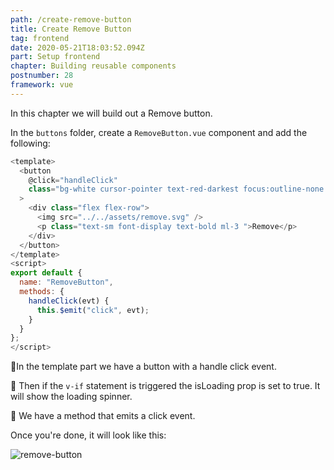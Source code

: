 ```yaml
---
path: /create-remove-button
title: Create Remove Button
tag: frontend
date: 2020-05-21T18:03:52.094Z
part: Setup frontend
chapter: Building reusable components
postnumber: 28
framework: vue
---
```


In this chapter we will build out a Remove button.

In the `buttons` folder, create a `RemoveButton.vue` component and add the following:

```javascript
<template>
  <button
    @click="handleClick"
    class="bg-white cursor-pointer text-red-darkest focus:outline-none font-display  px-16 py-2 cursor:pointer"
  >
    <div class="flex flex-row">
      <img src="../../assets/remove.svg" />
      <p class="text-sm font-display text-bold ml-3 ">Remove</p>
    </div>
  </button>
</template>
<script>
export default {
  name: "RemoveButton",
  methods: {
    handleClick(evt) {
      this.$emit("click", evt);
    }
  }
};
</script>


```

🧁In the template part we have a button with a handle click event.

🧁 Then if the `v-if` statement is triggered the isLoading prop is set to true. It will show the loading spinner.

🧁 We have a method that emits a click event.

Once you're done, it will look like this:

![remove-button](/uploads/remove.png)
